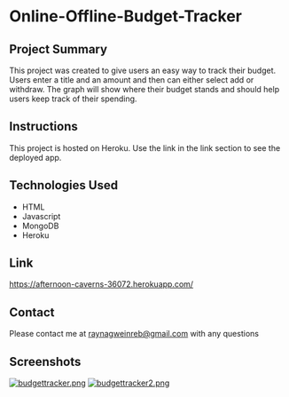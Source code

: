 # Online-Offline-Budget-Tracker

## Project Summary 
This project was created to give users an easy way to track their budget. Users enter a title and an amount and then can either select add or withdraw. The graph will show where their budget stands and should help users keep track of their spending. 

## Instructions 
This project is hosted on Heroku. Use the link in the link section to see the deployed app. 

## Technologies Used 
- HTML 
- Javascript 
- MongoDB
- Heroku 

## Link 
https://afternoon-caverns-36072.herokuapp.com/

## Contact
Please contact me at raynagweinreb@gmail.com with any questions 

## Screenshots

[![budgettracker.png](https://i.postimg.cc/4N0gcYNx/budgettracker.png)](https://postimg.cc/bs1WcNt7)
[![budgettracker2.png](https://i.postimg.cc/s29qTxyS/budgettracker2.png)](https://postimg.cc/d7351qht)
